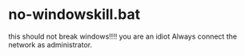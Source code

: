# no-windowskill.bat
this should not break windows!!!!
you are an idiot
Always connect the network as administrator.
